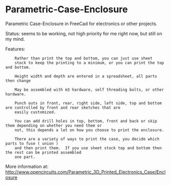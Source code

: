 # Parametric-Case-Enclosure
Parametric Case-Enclosure in FreeCad for electronics or other projects.

Status: seems to be working, not high priority for me right now, but still on my mind.

Features:

        Rather than print the top and bottom, you can just use sheet
        stock to keep the printing to a minimum, or you can print the top and bottom.
        
        Height width and depth are entered in a spreadsheet, all parts then change
        
        May be assembled with m3 hardware, self threading bolts, or other hardware.
        
        Punch outs in front, rear, right side, left side, top and bottom are controlled by front and rear sketches that are
        easily customized.
        
        You can add drill holes in top, bottom, front and back or skip them depending on whether you need them or
        not, this depends a lot on how you choose to print the enclosure.
        
        There are a variety of ways to print the case, you decide which parts to fuse ( union )
        and then print them.  If you use sheet stock top and bottom then the rest can be printed assembled
        one part.
        
More information at:  http://www.opencircuits.com/Parametric_3D_Printed_Electronics_Case/Enclosure


     
